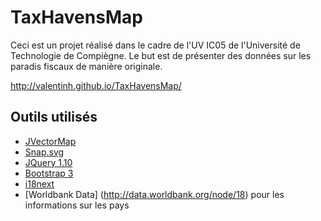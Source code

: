 TaxHavensMap
==============
Ceci est un projet réalisé dans le cadre de l'UV IC05 de l'Université de Technologie de Compiègne. Le but est de présenter des données sur les 
paradis fiscaux de manière originale.

http://valentinh.github.io/TaxHavensMap/

## Outils utilisés

- [JVectorMap](http://jvectormap.com/)
- [Snap.svg](http://snapsvg.io/)
- [JQuery 1.10](http://jquery.com/)
- [Bootstrap 3](http://getbootstrap.com)
- [i18next](http://i18next.com)
- [Worldbank Data] (http://data.worldbank.org/node/18) pour les informations sur les pays

